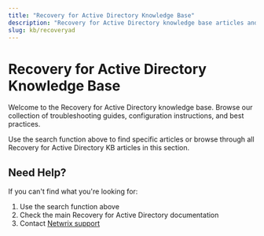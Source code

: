 ```yaml
---
title: "Recovery for Active Directory Knowledge Base"
description: "Recovery for Active Directory knowledge base articles and troubleshooting guides"
slug: kb/recoveryad
---
```


# Recovery for Active Directory Knowledge Base

Welcome to the Recovery for Active Directory knowledge base. Browse our collection of troubleshooting guides, configuration instructions, and best practices.

Use the search function above to find specific articles or browse through all Recovery for Active Directory KB articles in this section.

## Need Help?

If you can't find what you're looking for:
1. Use the search function above
2. Check the main Recovery for Active Directory documentation
3. Contact [Netwrix support](https://www.netwrix.com/support.html)